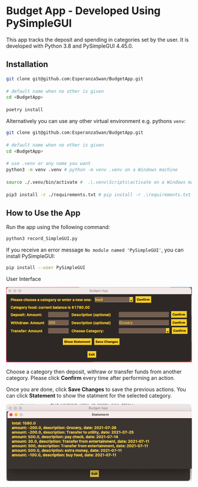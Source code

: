 # Budget App - Developed Using PySimpleGUI

This app tracks the deposit and spending in categories set by the user. It is developed with Python 3.8 and 
PySimpleGUI 4.45.0. 

## Installation
```bash
git clone git@github.com:EsperanzaSwan/BudgetApp.git

# default name when no other is given
cd <BudgetApp>

poetry install
```

Alternatively you can use any other virtual environment e.g. pythons `venv`:

```bash
git clone git@github.com:EsperanzaSwan/BudgetApp.git

# default name when no other is given
cd <BudgetApp>

# use .venv or any name you want
python3 -m venv .venv # python -m venv .venv on a Windows machine

source ./.venv/bin/activate #  .\.venv\Scripts\activate on a Windows machine

pip3 install -r ./requirements.txt # pip install -r .\requirements.txt on a Windows machine
```
## How to Use the App

Run the app using the following command:

``` bash
python3 record_SimpleGUI.py
```
If you receive an error message `No module named 'PySimpleGUI'`, you can install PySimpleGUI:

``` bash
pip install --user PySimpleGUI
```
User Interface

<img src = https://github.com/EsperanzaSwan/BudgetApp/blob/master/App_GUI.png>

Choose a category then deposit, withraw or transfer funds from another category. Please click **Confirm** every time after performing an action. 

Once you are done, click **Save Changes** to save the previous actions. You can click **Statement** to show the statment for the selected category. 

<img src = https://github.com/EsperanzaSwan/BudgetApp/blob/master/Statement.png>
